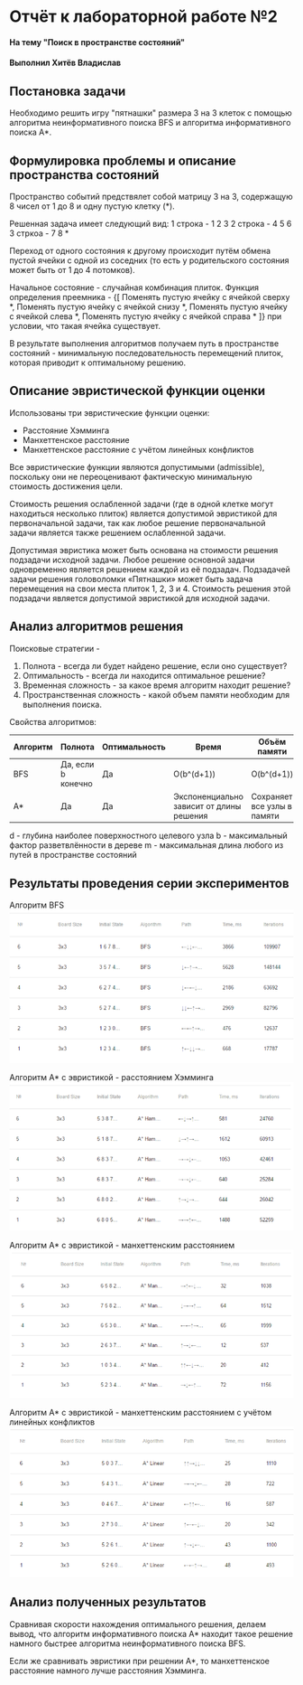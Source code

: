 # Отчёт к лабораторной работе №2
#### На тему "Поиск в пространстве состояний"
#### Выполнил Хитёв Владислав

## Постановка задачи
Необходимо решить игру "пятнашки" размера 3 на 3 клеток с помощью алгоритма неинформативного поиска BFS и алгоритма информативного поиска A*.

## Формулировка проблемы и описание пространства состояний
Пространство событий предствялет собой матрицу 3 на 3, содержащую 8 чисел от 1 до 8 и одну пустую клетку (*).

Решенная задача имеет следующий вид:
1 строка - 1 2 3
2 строка - 4 5 6
3 стркоа - 7 8 *

Переход от одного состояния к другому происходит путём обмена пустой ячейки с одной из соседних (то есть у родительского состояния может быть от 1 до 4 потомков).

Начальное состояние - случайная комбинация плиток.
Функция определения преемника - {[
  Поменять пустую ячейку с ячейкой сверху *,
  Поменять пустую ячейку с ячейкой снизу *,
  Поменять пустую ячейку с ячейкой слева *,
  Поменять пустую ячейку с ячейкой справа *
]}
при условии, что такая ячейка существует.

В результате выполнения алгоритмов получаем путь в пространстве состояний - минимальную последовательность перемещений плиток, которая приводит к оптимальному решению.

## Описание эвристической функции оценки
Использованы три эвристические функции оценки:
- Расстояние Хэмминга
- Манхеттенское расстояние
- Манхеттенское расстояние с учётом линейных конфликтов

Все эвристические функции являются допустимыми (admissible), поскольку они не переоценивают фактическую минимальную стоимость достижения цели.

Стоимость решения ослабленной задачи (где в одной клетке могут находиться несколько плиток) является допустимой эвристикой для первоначальной задачи, так как любое решение первоначальной задачи является также решением ослабленной задачи.

Допустимая эвристика может быть основана на стоимости решения подзадачи исходной задачи. Любое решение основной задачи одновременно является решением каждой из её подзадач. Подзадачей задачи решения головоломки «Пятнашки» может быть задача перемещения на свои места плиток 1, 2, 3 и 4. Стоимость решения этой подзадачи является допустимой эвристикой для исходной задачи.

## Анализ алгоритмов решения
Поисковые стратегии -
1. Полнота - всегда ли будет найдено решение, если оно существует?
2. Оптимальность - всегда ли находится оптимальное решение?
3. Временная сложность - за какое время алгоритм находит решение?
4. Пространственная сложность - какой объем памяти необходим для выполнения поиска.

Свойства алгоритмов:

| Алгоритм | Полнота            | Оптимальность | Время                                    | Объём памяти                |
|----------|--------------------|---------------|------------------------------------------|-----------------------------|
| BFS      | Да, если b конечно | Да            | O(b^(d+1))                               | O(b^(d+1))                  |
| A*       | Да                 | Да            | Экспоненциально зависит от длины решения | Сохраняет все узлы в памяти |

d - глубина наиболее поверхностного целевого узла
b - максимальный фактор разветвлённости в дереве
m - максимальная длина любого из путей в пространстве состояний

## Результаты проведения серии экспериментов
Алгоритм BFS
![Summary row clicked](./screenshots/report/1.png)

Алгоритм A* с эвристикой - расстоянием Хэмминга
![Summary row clicked](./screenshots/report/2.png)

Алгоритм A* с эвристикой - манхеттенским расстоянием
![Summary row clicked](./screenshots/report/3.png)

Алгоритм A* с эвристикой - манхеттенским расстоянием с учётом линейных конфликтов
![Summary row clicked](./screenshots/report/4.png)

## Анализ полученных результатов
Сравнивая скорости нахождения оптимального решения, делаем вывод, что алгоритм информативного поиска A* находит такое решение намного быстрее алгоритма неинформативного поиска BFS.

Если же сравнивать эвристики при решении A*, то манхеттенское расстояние намного лучше расстояния Хэмминга.
